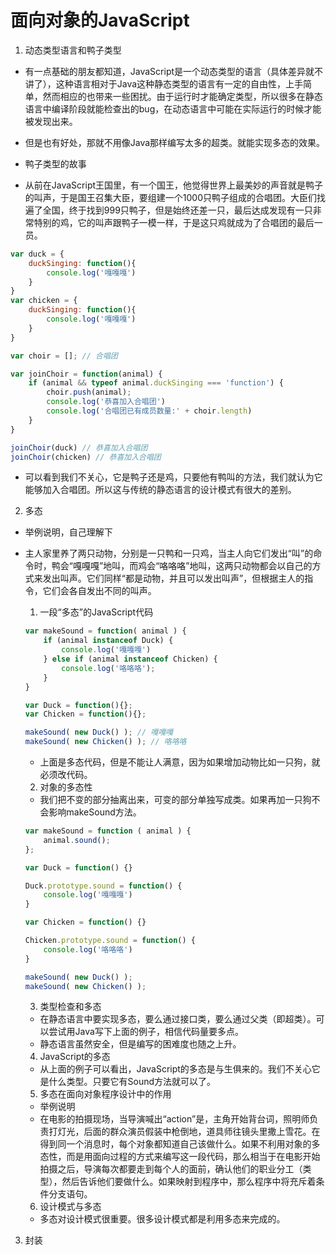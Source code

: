 # 面向对象的JavaScript

1. 动态类型语言和鸭子类型
- 有一点基础的朋友都知道，JavaScript是一个动态类型的语言（具体差异就不讲了），这种语言相对于Java这种静态类型的语言有一定的自由性，上手简单，然而相应的也带来一些困扰。由于运行时才能确定类型，所以很多在静态语言中编译阶段就能检查出的bug，在动态语言中可能在实际运行的时候才能被发现出来。
- 但是也有好处，那就不用像Java那样编写太多的超类。就能实现多态的效果。

- 鸭子类型的故事
- 从前在JavaScript王国里，有一个国王，他觉得世界上最美妙的声音就是鸭子的叫声，于是国王召集大臣，要组建一个1000只鸭子组成的合唱团。大臣们找遍了全国，终于找到999只鸭子，但是始终还差一只，最后达成发现有一只非常特别的鸡，它的叫声跟鸭子一模一样，于是这只鸡就成为了合唱团的最后一员。
```javaScript
var duck = {
    duckSinging: function(){
        console.log('嘎嘎嘎')
    }
}
var chicken = {
    duckSinging: function(){
        console.log('嘎嘎嘎')
    }
}

var choir = []; // 合唱团

var joinChoir = function(animal) {
    if (animal && typeof animal.duckSinging === 'function') {
        choir.push(animal);
        console.log('恭喜加入合唱团')
        console.log('合唱团已有成员数量:' + choir.length)
    }
}

joinChoir(duck) // 恭喜加入合唱团
joinChoir(chicken) // 恭喜加入合唱团
```

- 可以看到我们不关心，它是鸭子还是鸡，只要他有鸭叫的方法，我们就认为它能够加入合唱团。所以这与传统的静态语言的设计模式有很大的差别。

2. 多态
- 举例说明，自己理解下
- 主人家里养了两只动物，分别是一只鸭和一只鸡，当主人向它们发出“叫”的命令时，鸭会“嘎嘎嘎”地叫，而鸡会“咯咯咯”地叫，这两只动物都会以自己的方式来发出叫声。它们同样“都是动物，并且可以发出叫声”，但根据主人的指令，它们会各自发出不同的叫声。


    1. 一段“多态”的JavaScript代码
    ```javaScript
    var makeSound = function( animal ) {
        if (animal instanceof Duck) {
            console.log('嘎嘎嘎')
        } else if (animal instanceof Chicken) {
            console.log('咯咯咯');
        }
    }

    var Duck = function(){};
    var Chicken = function(){};

    makeSound( new Duck() ); // 嘎嘎嘎
    makeSound( new Chicken() ); // 咯咯咯
    ```

    - 上面是多态代码，但是不能让人满意，因为如果增加动物比如一只狗，就必须改代码。


    2. 对象的多态性
    - 我们把不变的部分抽离出来，可变的部分单独写成类。如果再加一只狗不会影响makeSound方法。
    ```javaScript
    var makeSound = function ( animal ) {
        animal.sound();
    };

    var Duck = function() {}

    Duck.prototype.sound = function() {
        console.log('嘎嘎嘎')
    }

    var Chicken = function() {}

    Chicken.prototype.sound = function() {
        console.log('咯咯咯')
    }

    makeSound( new Duck() );
    makeSound( new Chicken() );
    ```


    3. 类型检查和多态
    - 在静态语言中要实现多态，要么通过接口类，要么通过父类（即超类）。可以尝试用Java写下上面的例子，相信代码量要多点。
    - 静态语言虽然安全，但是编写的困难度也随之上升。

    4. JavaScript的多态
    - 从上面的例子可以看出，JavaScript的多态是与生俱来的。我们不关心它是什么类型。只要它有Sound方法就可以了。

    5. 多态在面向对象程序设计中的作用
    - 举例说明
    - 在电影的拍摄现场，当导演喊出“action”是，主角开始背台词，照明师负责打灯光，后面的群众演员假装中枪倒地，道具师往镜头里撒上雪花。在得到同一个消息时，每个对象都知道自己该做什么。如果不利用对象的多态性，而是用面向过程的方式来编写这一段代码，那么相当于在电影开始拍摄之后，导演每次都要走到每个人的面前，确认他们的职业分工（类型），然后告诉他们要做什么。如果映射到程序中，那么程序中将充斥着条件分支语句。

    6. 设计模式与多态
    - 多态对设计模式很重要。很多设计模式都是利用多态来完成的。

3. 封装


